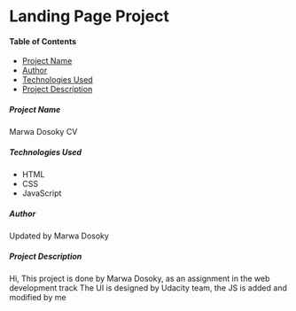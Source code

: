 # Landing Page Project

#### Table of Contents

* [Project Name](#project-name)
* [Author](#author)
* [Technologies Used](#technologies-used)
* [Project Description ](#project-description )

##### Project Name
Marwa Dosoky CV


##### Technologies Used
* HTML
* CSS
* JavaScript


##### Author
Updated by Marwa Dosoky


##### Project Description 
Hi, This project is done by Marwa Dosoky, as an assignment in the web development track
The UI is designed by Udacity team, the JS is added and modified by me